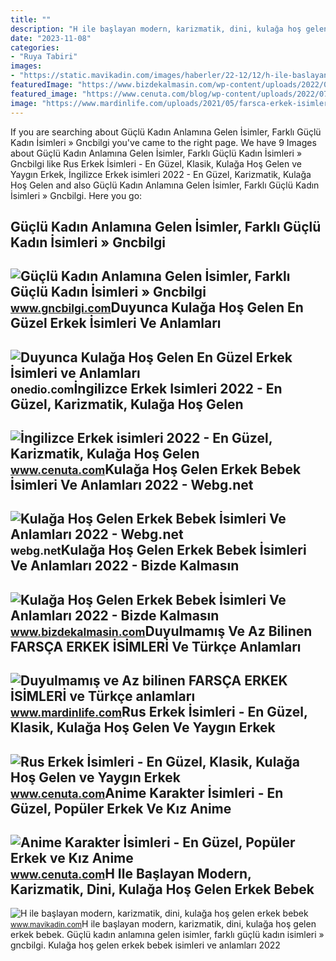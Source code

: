 ```yaml
---
title: ""
description: "H ile başlayan modern, karizmatik, dini, kulağa hoş gelen erkek bebek"
date: "2023-11-08"
categories:
- "Ruya Tabiri"
images:
- "https://static.mavikadin.com/images/haberler/22-12/12/h-ile-baslayan-erkek-bebek-isimleri-1.jpg"
featuredImage: "https://www.bizdekalmasin.com/wp-content/uploads/2022/09/Duyulmamis-Kulaga-Hos-Gelen-Erkek-Isimleri.jpg"
featured_image: "https://www.cenuta.com/blog/wp-content/uploads/2022/07/ingilizce-erkek-isimleri.jpg"
image: "https://www.mardinlife.com/uploads/2021/05/farsca-erkek-isimleri-ve-anlamlari-58379.jpg?234234.234234"
---
```


If you are searching about Güçlü Kadın Anlamına Gelen İsimler, Farklı Güçlü Kadın İsimleri » Gncbilgi you've came to the right page. We have 9 Images about Güçlü Kadın Anlamına Gelen İsimler, Farklı Güçlü Kadın İsimleri » Gncbilgi like Rus Erkek İsimleri - En Güzel, Klasik, Kulağa Hoş Gelen ve Yaygın Erkek, İngilizce Erkek isimleri 2022 - En Güzel, Karizmatik, Kulağa Hoş Gelen and also Güçlü Kadın Anlamına Gelen İsimler, Farklı Güçlü Kadın İsimleri » Gncbilgi. Here you go:

Güçlü Kadın Anlamına Gelen İsimler, Farklı Güçlü Kadın İsimleri » Gncbilgi
--------------------------------------------------------------------------

 ![Güçlü Kadın Anlamına Gelen İsimler, Farklı Güçlü Kadın İsimleri » Gncbilgi](https://www.gncbilgi.com/wp-content/uploads/2023/01/Cesur-Kadin-Anlamina-Gelen-Isimler.jpg) <small>www.gncbilgi.com</small>Duyunca Kulağa Hoş Gelen En Güzel Erkek İsimleri Ve Anlamları
-------------------------------------------------------------

 ![Duyunca Kulağa Hoş Gelen En Güzel Erkek İsimleri ve Anlamları](https://img-s3.onedio.com/id-6352846f0c2a404e44610ee2/rev-0/raw/s-84dd0e03e882074f3f98ba7da770315625ec4803.jpg) <small>onedio.com</small>İngilizce Erkek Isimleri 2022 - En Güzel, Karizmatik, Kulağa Hoş Gelen
----------------------------------------------------------------------

 ![İngilizce Erkek isimleri 2022 - En Güzel, Karizmatik, Kulağa Hoş Gelen](https://www.cenuta.com/blog/wp-content/uploads/2022/07/ingilizce-erkek-isimleri.jpg) <small>www.cenuta.com</small>Kulağa Hoş Gelen Erkek Bebek İsimleri Ve Anlamları 2022 - Webg.net
------------------------------------------------------------------

 ![Kulağa Hoş Gelen Erkek Bebek İsimleri Ve Anlamları 2022 - Webg.net](https://webg.net/wp-content/uploads/2023/07/Kulaga-Hos-Gelen-Erkek-Bebek-Isimleri-Ve-Anlamlari-20226.jpg) <small>webg.net</small>Kulağa Hoş Gelen Erkek Bebek İsimleri Ve Anlamları 2022 - Bizde Kalmasın
------------------------------------------------------------------------

 ![Kulağa Hoş Gelen Erkek Bebek İsimleri Ve Anlamları 2022 - Bizde Kalmasın](https://www.bizdekalmasin.com/wp-content/uploads/2022/09/Duyulmamis-Kulaga-Hos-Gelen-Erkek-Isimleri.jpg) <small>www.bizdekalmasin.com</small>Duyulmamış Ve Az Bilinen FARSÇA ERKEK İSİMLERİ Ve Türkçe Anlamları
------------------------------------------------------------------

 ![Duyulmamış ve Az bilinen FARSÇA ERKEK İSİMLERİ ve Türkçe anlamları](https://www.mardinlife.com/uploads/2021/05/farsca-erkek-isimleri-ve-anlamlari-58379.jpg?234234.234234) <small>www.mardinlife.com</small>Rus Erkek İsimleri - En Güzel, Klasik, Kulağa Hoş Gelen Ve Yaygın Erkek
-----------------------------------------------------------------------

 ![Rus Erkek İsimleri - En Güzel, Klasik, Kulağa Hoş Gelen ve Yaygın Erkek](https://www.cenuta.com/blog/wp-content/uploads/2022/08/rus-erkek-isimleri.jpg) <small>www.cenuta.com</small>Anime Karakter İsimleri - En Güzel, Popüler Erkek Ve Kız Anime
--------------------------------------------------------------

 ![Anime Karakter İsimleri - En Güzel, Popüler Erkek ve Kız Anime](https://www.cenuta.com/blog/wp-content/uploads/2022/08/anime-karakterleri-isimleri.jpg) <small>www.cenuta.com</small>H Ile Başlayan Modern, Karizmatik, Dini, Kulağa Hoş Gelen Erkek Bebek
---------------------------------------------------------------------

 ![H ile başlayan modern, karizmatik, dini, kulağa hoş gelen erkek bebek](https://static.mavikadin.com/images/haberler/22-12/12/h-ile-baslayan-erkek-bebek-isimleri-1.jpg) <small>www.mavikadin.com</small>H ile başlayan modern, karizmatik, dini, kulağa hoş gelen erkek bebek. Güçlü kadın anlamına gelen i̇simler, farklı güçlü kadın i̇simleri » gncbilgi. Kulağa hoş gelen erkek bebek i̇simleri ve anlamları 2022
